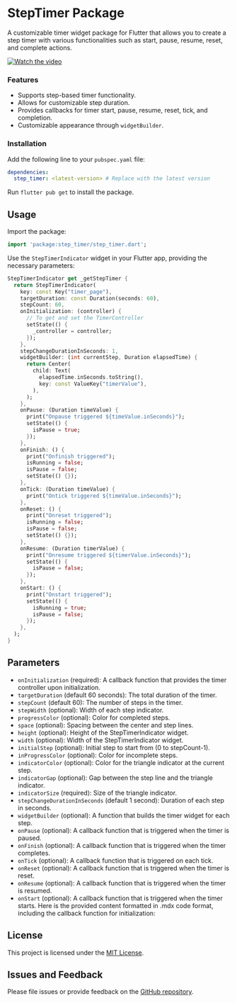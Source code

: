 # StepTimer Package

A customizable timer widget package for Flutter that allows you to create a step timer with various functionalities such as start, pause, resume, reset, and complete actions.

[![Watch the video](https://github.com/Murali-Learner/step_timer/assets/70834715/60473d95-2a09-4f4d-bd66-76ff5ef85da2)](https://github.com/Murali-Learner/step_timer/assets/70834715/60473d95-2a09-4f4d-bd66-76ff5ef85da2)

### Features

- Supports step-based timer functionality.
- Allows for customizable step duration.
- Provides callbacks for timer start, pause, resume, reset, tick, and completion.
- Customizable appearance through `widgetBuilder`.

### Installation

Add the following line to your `pubspec.yaml` file:

```yaml
dependencies:
  step_timer: <latest-version> # Replace with the latest version
```

Run `flutter pub get` to install the package.

## Usage

Import the package:

```dart
import 'package:step_timer/step_timer.dart';
```

Use the `StepTimerIndicator` widget in your Flutter app, providing the necessary parameters:

```dart
StepTimerIndicator get _getStepTimer {
  return StepTimerIndicator(
    key: const Key("timer_page"),
    targetDuration: const Duration(seconds: 60),
    stepCount: 60,
    onInitialization: (controller) {
      // To get and set the TimerController
      setState(() {
        _controller = controller;
      });
    },
    stepChangeDurationInSeconds: 1,
    widgetBuilder: (int currentStep, Duration elapsedTime) {
      return Center(
        child: Text(
          elapsedTime.inSeconds.toString(),
          key: const ValueKey("timerValue"),
        ),
      );
    },
    onPause: (Duration timeValue) {
      print("Onpause triggered ${timeValue.inSeconds}");
      setState(() {
        isPause = true;
      });
    },
    onFinish: () {
      print("Onfinish triggered");
      isRunning = false;
      isPause = false;
      setState(() {});
    },
    onTick: (Duration timeValue) {
      print("Ontick triggered ${timeValue.inSeconds}");
    },
    onReset: () {
      print("Onreset triggered");
      isRunning = false;
      isPause = false;
      setState(() {});
    },
    onResume: (Duration timerValue) {
      print("Onresume triggered ${timerValue.inSeconds}");
      setState(() {
        isPause = false;
      });
    },
    onStart: () {
      print("Onstart triggered");
      setState(() {
        isRunning = true;
        isPause = false;
      });
    },
  );
}
```

## Parameters

- `onInitialization` (required): A callback function that provides the timer controller upon initialization.
- `targetDuration` (default 60 seconds): The total duration of the timer.
- `stepCount` (default 60): The number of steps in the timer.
- `stepWidth` (optional): Width of each step indicator.
- `progressColor` (optional): Color for completed steps.
- `space` (optional): Spacing between the center and step lines.
- `height` (optional): Height of the StepTimerIndicator widget.
- `width` (optional): Width of the StepTimerIndicator widget.
- `initialStep` (optional): Initial step to start from (0 to stepCount-1).
- `inProgressColor` (optional): Color for incomplete steps.
- `indicatorColor` (optional): Color for the triangle indicator at the current step.
- `indicatorGap` (optional): Gap between the step line and the triangle indicator.
- `indicatorSize` (required): Size of the triangle indicator.
- `stepChangeDurationInSeconds` (default 1 second): Duration of each step in seconds.
- `widgetBuilder` (optional): A function that builds the timer widget for each step.
- `onPause` (optional): A callback function that is triggered when the timer is paused.
- `onFinish` (optional): A callback function that is triggered when the timer completes.
- `onTick` (optional): A callback function that is triggered on each tick.
- `onReset` (optional): A callback function that is triggered when the timer is reset.
- `onResume` (optional): A callback function that is triggered when the timer is resumed.
- `onStart` (optional): A callback function that is triggered when the timer starts.
  Here is the provided content formatted in .mdx code format, including the callback function for initialization:

## License

This project is licensed under the [MIT License](LICENSE).

## Issues and Feedback

Please file issues or provide feedback on the [GitHub repository](https://github.com/Murali-Learner/step_timer).
